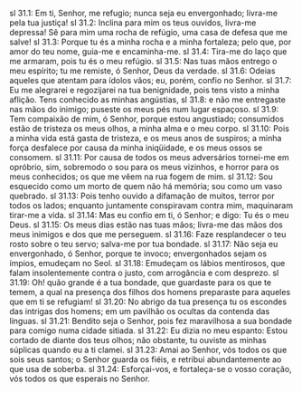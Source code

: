 sl 31.1: Em ti, Senhor, me refugio; nunca seja eu envergonhado; livra-me pela tua justiça!
sl 31.2: Inclina para mim os teus ouvidos, livra-me depressa! Sê para mim uma rocha de refúgio, uma casa de defesa que me salve!
sl 31.3: Porque tu és a minha rocha e a minha fortaleza; pelo que, por amor do teu nome, guia-me e encaminha-me.
sl 31.4: Tira-me do laço que me armaram, pois tu és o meu refúgio.
sl 31.5: Nas tuas mãos entrego o meu espírito; tu me remiste, ó Senhor, Deus da verdade.
sl 31.6: Odeias aqueles que atentam para ídolos vãos; eu, porém, confio no Senhor.
sl 31.7: Eu me alegrarei e regozijarei na tua benignidade, pois tens visto a minha aflição. Tens conhecido as minhas angústias,
sl 31.8: e não me entregaste nas mãos do inimigo; puseste os meus pés num lugar espaçoso.
sl 31.9: Tem compaixão de mim, ó Senhor, porque estou angustiado; consumidos estão de tristeza os meus olhos, a minha alma e o meu corpo.
sl 31.10: Pois a minha vida está gasta de tristeza, e os meus anos de suspiros; a minha força desfalece por causa da minha iniqüidade, e os meus ossos se consomem.
sl 31.11: Por causa de todos os meus adversários tornei-me em opróbrio, sim, sobremodo o sou para os meus vizinhos, e horror para os meus conhecidos; os que me vêem na rua fogem de mim.
sl 31.12: Sou esquecido como um morto de quem não há memória; sou como um vaso quebrado.
sl 31.13: Pois tenho ouvido a difamação de muitos, terror por todos os lados; enquanto juntamente conspiravam contra mim, maquinaram tirar-me a vida.
sl 31.14: Mas eu confio em ti, ó Senhor; e digo: Tu és o meu Deus.
sl 31.15: Os meus dias estão nas tuas mãos; livra-me das mãos dos meus inimigos e dos que me perseguem.
sl 31.16: Faze resplandecer o teu rosto sobre o teu servo; salva-me por tua bondade.
sl 31.17: Não seja eu envergonhado, ó Senhor, porque te invoco; envergonhados sejam os ímpios, emudeçam no Seol.
sl 31.18: Emudeçam os lábios mentirosos, que falam insolentemente contra o justo, com arrogância e com desprezo.
sl 31.19: Oh! quão grande é a tua bondade, que guardaste para os que te temem, a qual na presença dos filhos dos homens preparaste para aqueles que em ti se refugiam!
sl 31.20: No abrigo da tua presença tu os escondes das intrigas dos homens; em um pavilhão os ocultas da contenda das línguas.
sl 31.21: Bendito seja o Senhor, pois fez maravilhosa a sua bondade para comigo numa cidade sitiada.
sl 31.22: Eu dizia no meu espanto: Estou cortado de diante dos teus olhos; não obstante, tu ouviste as minhas súplicas quando eu a ti clamei.
sl 31.23: Amai ao Senhor, vós todos os que sois seus santos; o Senhor guarda os fiéis, e retribui abundantemente ao que usa de soberba.
sl 31.24: Esforçai-vos, e fortaleça-se o vosso coração, vós todos os que esperais no Senhor.
